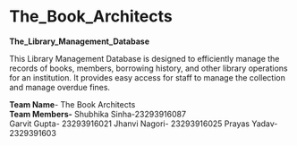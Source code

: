 # The_Book_Architects

**The_Library_Management_Database**
  
This Library Management Database is designed to efficiently manage the records of books, members, borrowing history, and other library operations for an institution. It provides easy access for staff to manage the collection and manage overdue fines.

**Team Name**- The Book Architects   
**Team Members-**
  Shubhika Sinha-23293916087    
  Garvit Gupta- 23293916021
  Jhanvi Nagori- 23293916025
  Prayas Yadav- 2329391603

